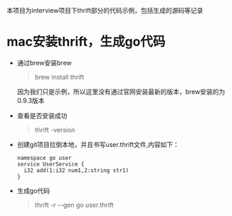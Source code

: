 本项目为interview项目下thrift部分的代码示例，包括生成的源码等记录

# mac安装thrift，生成go代码
* 通过brew安装brew
    > brew install thrift

    因为我们只是示例，所以这里没有通过官网安装最新的版本，brew安装的为0.9.3版本
* 查看是否安装成功
  > thrift -version
* 创建git项目拉倒本地，并且书写user.thrift文件,内容如下：
  ```thrift
  namespace go user
  service UserService {
    i32 add(1:i32 num1,2:string str1)
  }
  ```
  
* 生成go代码
  > thrift -r --gen go user.thrift 
